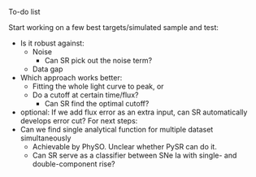 To-do list

Start working on a few best targets/simulated sample and test:
- Is it robust against:
  - Noise
    - Can SR pick out the noise term?
  - Data gap
- Which approach works better:
  - Fitting the whole light curve to peak, or
  - Do a cutoff at certain time/flux?
    - Can SR find the optimal cutoff?
- optional: If we add flux error as an extra input, can SR automatically develops error cut? 
For next steps:
- Can we find single analytical function for multiple dataset simultaneously
  - Achievable by PhySO. Unclear whether PySR can do it.
  - Can SR serve as a classifier between SNe Ia with single- and double-component rise?
